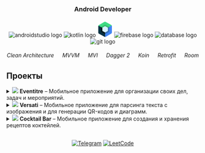 <h3 align="center">Android Developer</h3>
  
###

<div align="center">
  <img src="https://cdn.jsdelivr.net/gh/devicons/devicon/icons/androidstudio/androidstudio-original.svg" height="40" alt="androidstudio logo"  />
  <img src="https://cdn.jsdelivr.net/gh/devicons/devicon/icons/kotlin/kotlin-original.svg" height="40" alt="kotlin logo"  />
  <img src="https://raw.githubusercontent.com/devicons/devicon/6910f0503efdd315c8f9b858234310c06e04d9c0/icons/jetpackcompose/jetpackcompose-original.svg" height="40" alt="compose logo"  />
  <img src="https://cdn.jsdelivr.net/gh/devicons/devicon/icons/firebase/firebase-plain.svg" height="40" alt="firebase logo"  />
  <img src="https://github.com/arshapshap/arshapshap/assets/48681339/ca1205c6-6259-4e0e-9d54-a910f6c08daf" height="40" alt="database logo"  />
  <img src="https://cdn.jsdelivr.net/gh/devicons/devicon/icons/git/git-original.svg" height="40" alt="git logo"  />
  <h6 align="center">Clean Architecture &emsp; MVVM &emsp; MVI &emsp; Dagger 2 &emsp; Koin &emsp; Retrofit &emsp; Room</h6>
</div>

## Проекты
<details><summary><a href="https://github.com/arshapshap/Eventitre" target="_blank"><image src='https://github.com/arshapshap/Eventitre/assets/48681339/cd9354c1-1ff5-48c9-9b4c-b2da1e7946c8' width=50 /></a> <b>Eventitre</b> – Мобильное приложение для организации своих дел, задач и мероприятий.</summary>
<br>
<blockquote><a href="https://github.com/arshapshap/Eventitre" target="_blank">Репозиторий.</a> <b>Стек</b>: Многомодульность, MVVM, Dagger 2, Room, Custom View, JUnit 5, др.</blockquote>
</details>

<details><summary><a href="https://github.com/arshapshap/versati" target="_blank"><image src='https://github.com/arshapshap/versati/assets/48681339/684c2581-02f6-4ba1-aa6d-bec77da5f6b3' width=50 /></a> <b>Versati</b> – Мобильное приложение для парсинга текста с изображения и для генерации QR-кодов и диаграмм.</summary>
<br>
<blockquote><a href="https://github.com/arshapshap/versati" target="_blank">Репозиторий.</a> <b>Стек</b>: Многомодульность, MVI, Compose, Koin, Room, Retrofit, Firebase, др.</blockquote>
</details>

<details><summary><a href="https://github.com/arshapshap/cocktail-bar" target="_blank"><image src='https://github.com/arshapshap/cocktail-bar/assets/48681339/f8f8f67f-a3ad-4ebe-9773-aeb6e51f7751' width=50 /></a> <b>Cocktail Bar</b> – Мобильное приложение для создания и хранения рецептов коктейлей.</summary>
<br>
<blockquote><a href="https://github.com/arshapshap/cocktail-bar" target="_blank">Репозиторий.</a> <b>Стек</b>: MVVM, Dagger 2, Room, др.</blockquote>
</details>
  
##

<!--
<br>
<div align="center">
  <img src="https://github-readme-stats.vercel.app/api?username=arshapshap&hide_title=false&hide_rank=false&show_icons=true&include_all_commits=true&count_private=true&disable_animations=false&theme=dark&locale=en&hide_border=false&order=1" height="150" alt="stats graph"  />
  <img src="https://github-readme-stats.vercel.app/api/top-langs?username=arshapshap&locale=en&hide_title=false&layout=compact&card_width=320&langs_count=5&theme=dark&hide_border=false&order=2" height="150" alt="languages graph"  />
  <img src="https://leetcode-stats-six.vercel.app/?username=umoyourt&theme=dark" height="150" alt="leetcode stats" />
</div>

###
-->

<!--
<div align="center">
  
  <a href="https://t.me/raytmo/" target="_blank" style="text-decoration: none;">
    <img src="https://raw.githubusercontent.com/maurodesouza/profile-readme-generator/master/src/assets/icons/social/telegram/default.svg" height="40" alt="telegram logo"  />
  </a>
  <a href="https://leetcode.com/u/umoyourt/" target="_blank" style="text-decoration: none;">
    <img src="https://upload.wikimedia.org/wikipedia/commons/thumb/a/ab/LeetCode_logo_white_no_text.svg/800px-LeetCode_logo_white_no_text.svg.png?20200120234911" height="40" alt="leetcode logo"  />
  </a>
  
</div>

###
-->
<div align="center">
  
[![Telegram](https://img.shields.io/badge/Telegram-2CA5E0?style=for-the-badge&logo=telegram&logoColor=white)](https://t.me/raytmo/)
[![LeetCode](https://img.shields.io/badge/LeetCode-000000?style=for-the-badge&logo=LeetCode&logoColor=#d16c06)](https://leetcode.com/u/umoyourt/)

</div>

